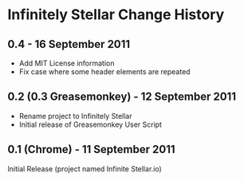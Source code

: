 # Infinitely Stellar Change History

## 0.4 - 16 September 2011

* Add MIT License information
* Fix case where some header elements are repeated

## 0.2 (0.3 Greasemonkey) - 12 September 2011

* Rename project to Infinitely Stellar
* Initial release of Greasemonkey User Script

## 0.1 (Chrome) - 11 September 2011

Initial Release (project named Infinite Stellar.io)

